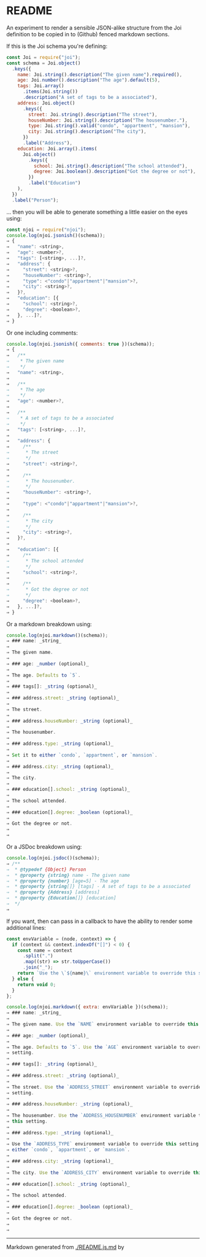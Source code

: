 <!--
  -- This file is auto-generated from ./README.js.md. Changes should be made there.
  -->


# README

An experiment to render a sensible JSON-alike structure from the Joi definition
to be copied in to (Github) fenced markdown sections.

If this is the Joi schema you're defining:

```javascript
const Joi = require("joi");
const schema = Joi.object()
  .keys({
    name: Joi.string().description("The given name").required(),
    age: Joi.number().description("The age").default(5),
    tags: Joi.array()
      .items(Joi.string())
      .description("A set of tags to be a associated"),
    address: Joi.object()
      .keys({
        street: Joi.string().description("The street"),
        houseNumber: Joi.string().description("The housenumber."),
        type: Joi.string().valid("condo", "appartment", "mansion"),
        city: Joi.string().description("The city"),
      })
      .label("Address"),
    education: Joi.array().items(
      Joi.object()
        .keys({
          school: Joi.string().description("The school attended"),
          degree: Joi.boolean().description("Got the degree or not"),
        })
        .label("Education")
    ),
  })
  .label("Person");
```

… then you will be able to generate something a little easier on the eyes using:

```javascript
const njoi = require("njoi");
console.log(njoi.jsonish()(schema));
⇒ {
⇒   "name": <string>,
⇒   "age": <number>?,
⇒   "tags": [<string>, ...]?,
⇒   "address": {
⇒     "street": <string>?,
⇒     "houseNumber": <string>?,
⇒     "type": <"condo"|"appartment"|"mansion">?,
⇒     "city": <string>?,
⇒   }?,
⇒   "education": [{
⇒     "school": <string>?,
⇒     "degree": <boolean>?,
⇒   }, ...]?,
⇒ }
```

Or one including comments:

```javascript
console.log(njoi.jsonish({ comments: true })(schema));
⇒ {
⇒   /**
⇒    * The given name
⇒    */
⇒   "name": <string>,
⇒ 
⇒   /**
⇒    * The age
⇒    */
⇒   "age": <number>?,
⇒ 
⇒   /**
⇒    * A set of tags to be a associated
⇒    */
⇒   "tags": [<string>, ...]?,
⇒ 
⇒   "address": {
⇒     /**
⇒      * The street
⇒      */
⇒     "street": <string>?,
⇒ 
⇒     /**
⇒      * The housenumber.
⇒      */
⇒     "houseNumber": <string>?,
⇒ 
⇒     "type": <"condo"|"appartment"|"mansion">?,
⇒ 
⇒     /**
⇒      * The city
⇒      */
⇒     "city": <string>?,
⇒   }?,
⇒ 
⇒   "education": [{
⇒     /**
⇒      * The school attended
⇒      */
⇒     "school": <string>?,
⇒ 
⇒     /**
⇒      * Got the degree or not
⇒      */
⇒     "degree": <boolean>?,
⇒   }, ...]?,
⇒ }
```

Or a markdown breakdown using:

```javascript
console.log(njoi.markdown()(schema));
⇒ ### name: _string_
⇒ 
⇒ The given name.
⇒ 
⇒ ### age: _number (optional)_
⇒ 
⇒ The age. Defaults to `5`.
⇒ 
⇒ ### tags[]: _string (optional)_
⇒ 
⇒ ### address.street: _string (optional)_
⇒ 
⇒ The street.
⇒ 
⇒ ### address.houseNumber: _string (optional)_
⇒ 
⇒ The housenumber.
⇒ 
⇒ ### address.type: _string (optional)_
⇒ 
⇒ Set it to either `condo`, `appartment`, or `mansion`.
⇒ 
⇒ ### address.city: _string (optional)_
⇒ 
⇒ The city.
⇒ 
⇒ ### education[].school: _string (optional)_
⇒ 
⇒ The school attended.
⇒ 
⇒ ### education[].degree: _boolean (optional)_
⇒ 
⇒ Got the degree or not.
⇒ 
⇒ 
```

Or a JSDoc breakdown using:

```javascript
console.log(njoi.jsdoc()(schema));
⇒ /**
⇒  * @typedef {Object} Person
⇒  * @property {string} name - The given name
⇒  * @property {number} [age=5] - The age
⇒  * @property {string[]} [tags] - A set of tags to be a associated
⇒  * @property {Address} [address]
⇒  * @property {Education[]} [education]
⇒  */
⇒ 
```

If you want, then can pass in a callback to have the ability to render some
additional lines:

```javascript
const envVariable = (node, context) => {
  if (context && context.indexOf("[]") < 0) {
    const name = context
      .split(".")
      .map((str) => str.toUpperCase())
      .join("_");
    return `Use the \`${name}\` environment variable to override this setting.`;
  } else {
    return void 0;
  }
};

console.log(njoi.markdown({ extra: envVariable })(schema));
⇒ ### name: _string_
⇒ 
⇒ The given name. Use the `NAME` environment variable to override this setting.
⇒ 
⇒ ### age: _number (optional)_
⇒ 
⇒ The age. Defaults to `5`. Use the `AGE` environment variable to override this 
⇒ setting.
⇒ 
⇒ ### tags[]: _string (optional)_
⇒ 
⇒ ### address.street: _string (optional)_
⇒ 
⇒ The street. Use the `ADDRESS_STREET` environment variable to override this 
⇒ setting.
⇒ 
⇒ ### address.houseNumber: _string (optional)_
⇒ 
⇒ The housenumber. Use the `ADDRESS_HOUSENUMBER` environment variable to override 
⇒ this setting.
⇒ 
⇒ ### address.type: _string (optional)_
⇒ 
⇒ Use the `ADDRESS_TYPE` environment variable to override this setting. Set it to 
⇒ either `condo`, `appartment`, or `mansion`.
⇒ 
⇒ ### address.city: _string (optional)_
⇒ 
⇒ The city. Use the `ADDRESS_CITY` environment variable to override this setting.
⇒ 
⇒ ### education[].school: _string (optional)_
⇒ 
⇒ The school attended.
⇒ 
⇒ ### education[].degree: _boolean (optional)_
⇒ 
⇒ Got the degree or not.
⇒ 
⇒ 
```

---

Markdown generated from [./README.js.md](./README.js.md) by <a href="https://github.com/broofa/runmd"><image height="12px" src="https://camo.githubusercontent.com/5c7c603cd1e6a43370b0a5063d457e0dabb74cf317adc7baba183acb686ee8d0/687474703a2f2f692e696d6775722e636f6d2f634a4b6f3662552e706e67" /></a>
